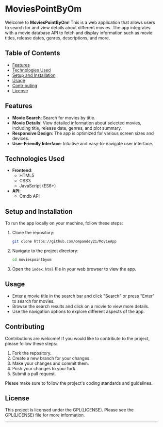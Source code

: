

# MoviesPointByOm

Welcome to **MoviesPointByOm**! This is a web application that allows users to search for and view details about different movies. The app integrates with a movie database API to fetch and display information such as movie titles, release dates, genres, descriptions, and more.

## Table of Contents

- [Features](#features)
- [Technologies Used](#technologies-used)
- [Setup and Installation](#setup-and-installation)
- [Usage](#usage)
- [Contributing](#contributing)
- [License](#license)

## Features

- **Movie Search**: Search for movies by title.
- **Movie Details**: View detailed information about selected movies, including title, release date, genres, and plot summary.
- **Responsive Design**: The app is optimized for various screen sizes and devices.
- **User-Friendly Interface**: Intuitive and easy-to-navigate user interface.

## Technologies Used

- **Frontend**:
  - HTML5
  - CSS3
  - JavaScript (ES6+)
- **API**:
  - Omdb API

## Setup and Installation

To run the app locally on your machine, follow these steps:

1. Clone the repository:

   ```bash
   git clone https://github.com/ompandey21/MovieApp
   ```

2. Navigate to the project directory:

   ```bash
   cd moviespointbyom
   ```

3. Open the `index.html` file in your web browser to view the app.

## Usage

- Enter a movie title in the search bar and click "Search" or press "Enter" to search for movies.
- Browse the search results and click on a movie to view more details.
- Use the navigation options to explore different aspects of the app.

## Contributing

Contributions are welcome! If you would like to contribute to the project, please follow these steps:

1. Fork the repository.
2. Create a new branch for your changes.
3. Make your changes and commit them.
4. Push your changes to your fork.
5. Submit a pull request.

Please make sure to follow the project's coding standards and guidelines.

## License

This project is licensed under the GPL(LICENSE). Please see the GPL(LICENSE) file for more information.

---

